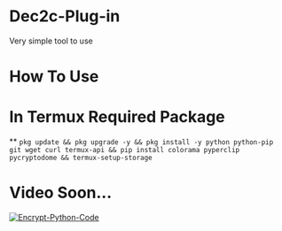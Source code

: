 # Dec2c-Plug-in
Very simple tool to use

# How To Use
# In Termux Required Package 
** `pkg update && pkg upgrade -y && pkg install -y python python-pip git wget curl termux-api && pip install colorama pyperclip pycryptodome && termux-setup-storage`

# Video Soon...
[![Encrypt-Python-Code](Add_Your_Same_Video_Png_Url.jpg)](Add_Your_Link)


